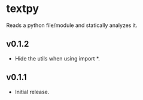 # textpy
Reads a python file/module and statically analyzes it.

## v0.1.2
* Hide the utils when using import *.

## v0.1.1
* Initial release.